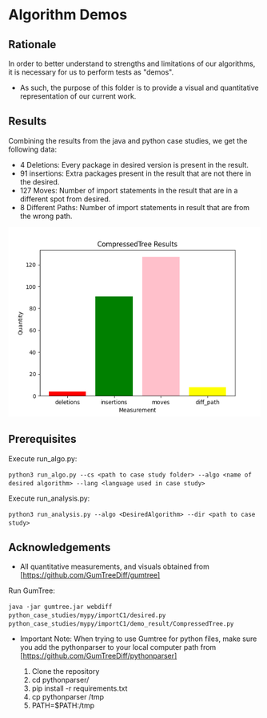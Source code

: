 # Algorithm Demos

## Rationale

In order to better understand to strengths and limitations of our algorithms, it is necessary for us to perform tests as "demos". 
* As such, the purpose of this folder is to provide a visual and quantitative representation of our current work. 


## Results

Combining the results from the java and python case studies, we get the following data:
* 4 Deletions: Every package in desired version is present in the result.
* 91 insertions: Extra packages present in the result that are not there in the desired.
* 127 Moves: Number of import statements in the result that are in a different spot from desired.
* 8 Different Paths: Number of import statements in result that are from the wrong path.

![My Image](images/CompressedTree.png)

## Prerequisites

Execute run_algo.py:

`python3 run_algo.py --cs <path to case study folder> --algo <name of desired algorithm> --lang <language used in case study>`

Execute run_analysis.py:

`python3 run_analysis.py --algo <DesiredAlgorithm> --dir <path to case study>`

## Acknowledgements

* All quantitative measurements, and visuals obtained from [https://github.com/GumTreeDiff/gumtree]

Run GumTree:

`java -jar gumtree.jar webdiff python_case_studies/mypy/importC1/desired.py python_case_studies/mypy/importC1/demo_result/CompressedTree.py`

* Important Note: When trying to use Gumtree for python files, make sure you add the pythonparser to your local computer path from [https://github.com/GumTreeDiff/pythonparser]

    1. Clone the repository
    2. cd pythonparser/
    3. pip install -r requirements.txt
    4. cp pythonparser /tmp
    5. PATH=$PATH:/tmp

